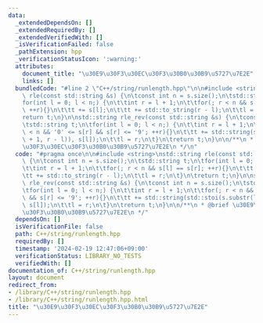 ```yaml
---
data:
  _extendedDependsOn: []
  _extendedRequiredBy: []
  _extendedVerifiedWith: []
  _isVerificationFailed: false
  _pathExtension: hpp
  _verificationStatusIcon: ':warning:'
  attributes:
    document_title: "\u30E9\u30F3\u30EC\u30F3\u30B0\u30B9\u5727\u7E2E"
    links: []
  bundledCode: "#line 2 \"C++/string/runlength.hpp\"\n\n#include <string>\nstd::string\
    \ rle(const std::string &s) {\n\tconst int n = s.size();\n\tstd::string t;\n\t\
    for(int l = 0; l < n;) {\n\t\tint r = l + 1;\n\t\tfor(; r < n && s[l] == s[r];\
    \ ++r){}\n\t\tt += s[l];\n\t\tt += std::to_string(r - l);\n\t\tl = r;\n\t}\n\t\
    return t;\n}\n\nstd::string rle_rev(const std::string &s) {\n\tconst int n = s.size();\n\
    \tstd::string t;\n\tfor(int l = 0; l < n;) {\n\t\tint r = l + 1;\n\t\tfor(; r\
    \ < n && '0' <= s[r] && s[r] <= '9'; ++r){}\n\t\tt += std::string(std::stoi(s.substr(l\
    \ + 1, r - l)), s[l]);\n\t\tl = r;\n\t}\n\treturn t;\n}\n\n/**\n * @brief \u30E9\
    \u30F3\u30EC\u30F3\u30B0\u30B9\u5727\u7E2E\n */\n"
  code: "#pragma once\n\n#include <string>\nstd::string rle(const std::string &s)\
    \ {\n\tconst int n = s.size();\n\tstd::string t;\n\tfor(int l = 0; l < n;) {\n\
    \t\tint r = l + 1;\n\t\tfor(; r < n && s[l] == s[r]; ++r){}\n\t\tt += s[l];\n\t\
    \tt += std::to_string(r - l);\n\t\tl = r;\n\t}\n\treturn t;\n}\n\nstd::string\
    \ rle_rev(const std::string &s) {\n\tconst int n = s.size();\n\tstd::string t;\n\
    \tfor(int l = 0; l < n;) {\n\t\tint r = l + 1;\n\t\tfor(; r < n && '0' <= s[r]\
    \ && s[r] <= '9'; ++r){}\n\t\tt += std::string(std::stoi(s.substr(l + 1, r - l)),\
    \ s[l]);\n\t\tl = r;\n\t}\n\treturn t;\n}\n\n/**\n * @brief \u30E9\u30F3\u30EC\
    \u30F3\u30B0\u30B9\u5727\u7E2E\n */"
  dependsOn: []
  isVerificationFile: false
  path: C++/string/runlength.hpp
  requiredBy: []
  timestamp: '2024-02-19 12:47:06+09:00'
  verificationStatus: LIBRARY_NO_TESTS
  verifiedWith: []
documentation_of: C++/string/runlength.hpp
layout: document
redirect_from:
- /library/C++/string/runlength.hpp
- /library/C++/string/runlength.hpp.html
title: "\u30E9\u30F3\u30EC\u30F3\u30B0\u30B9\u5727\u7E2E"
---
```

